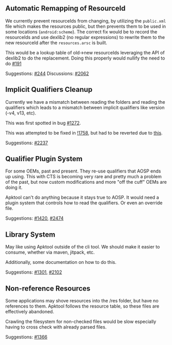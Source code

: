 ## Automatic Remapping of ResourceId
We currently prevent resourceIds from changing, by utilizing the `public.xml` file which makes the resources public, but
then prevents them to be used in some locations (`android:scheme`). The correct fix would be to record the resourceIds
and use dexlib2 (no regular expressions) to rewrite them to the new resourceId after the `resources.arsc` is built.

This would be a lookup table of old->new resourceIds leveraging the API of dexlib2 to do the replacement. Doing this
properly would nullify the need to do [#191](https://github.com/iBotPeaches/Apktool/issues/191)

Suggestions: [#244](https://github.com/iBotPeaches/Apktool/issues/244)
Discussions: [#2062](https://github.com/iBotPeaches/Apktool/issues/2062)

## Implicit Qualifiers Cleanup
Currently we have a mismatch between reading the folders and reading the qualifiers which leads to a mismatch between
implicit qualifiers like version (-v4, v13, etc).

This was first spotted in bug [#1272](https://github.com/iBotPeaches/Apktool/issues/1272).

This was attempted to be fixed in [!1758](https://github.com/iBotPeaches/Apktool/pull/1758/files), but had to be
reverted due to [this](https://github.com/iBotPeaches/Apktool/issues/1272#issuecomment-379345005).

Suggestions: [#2237](https://github.com/iBotPeaches/Apktool/issues/2237)

## Qualifier Plugin System
For some OEMs, past and present. They re-use qualifiers that AOSP ends up using. This with CTS is becoming very
rare and pretty much a problem of the past, but now custom modifications and more "off the cuff" OEMs are doing
it. 

Apktool can't do anything because it stays true to AOSP. It would need a plugin system that controls how to
read the qualifiers. Or even an override file.

Suggestions: [#1420](https://github.com/iBotPeaches/Apktool/issues/1420), [#2474](https://github.com/iBotPeaches/Apktool/issues/2474)

## Library System
May like using Apktool outside of the cli tool. We should make it easier to consume, whether via
maven, jitpack, etc.

Additionally, some documentation on how to do this.

Suggestions: [#1301](https://github.com/iBotPeaches/Apktool/issues/1301), [#2102](https://github.com/iBotPeaches/Apktool/issues/2102)

## Non-reference Resources
Some applications may shove resources into the /res folder, but have no references to them. Apktool follows
the resource table, so these files are effectively abandoned.

Crawling the filesystem for non-checked files would be slow especially having to cross check with already
parsed files.

Suggestions: [#1366](https://github.com/iBotPeaches/Apktool/issues/1366)
